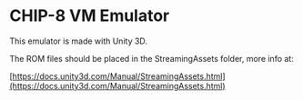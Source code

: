 # CHIP-8 VM Emulator

This emulator is made with Unity 3D.

The ROM files should be placed in the StreamingAssets folder, more info at:

[https://docs.unity3d.com/Manual/StreamingAssets.html](https://docs.unity3d.com/Manual/StreamingAssets.html)

